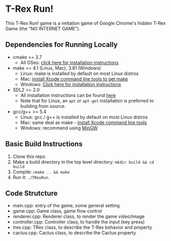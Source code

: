 # T-Rex Run!
This T-Rex Run! game is a imitation game of Google Chrome's hidden T-Rex Game (the "NO INTERNET GAME").



## Dependencies for Running Locally
* cmake >= 3.7
  * All OSes: [click here for installation instructions](https://cmake.org/install/)
* make >= 4.1 (Linux, Mac), 3.81 (Windows)
  * Linux: make is installed by default on most Linux distros
  * Mac: [install Xcode command line tools to get make](https://developer.apple.com/xcode/features/)
  * Windows: [Click here for installation instructions](http://gnuwin32.sourceforge.net/packages/make.htm)
* SDL2 >= 2.0
  * All installation instructions can be found [here](https://wiki.libsdl.org/Installation)
  * Note that for Linux, an `apt` or `apt-get` installation is preferred to building from source.
* gcc/g++ >= 5.4
  * Linux: gcc / g++ is installed by default on most Linux distros
  * Mac: same deal as make - [install Xcode command line tools](https://developer.apple.com/xcode/features/)
  * Windows: recommend using [MinGW](http://www.mingw.org/)

## Basic Build Instructions

1. Clone this repo.
2. Make a build directory in the top level directory: `mkdir build && cd build`
3. Compile: `cmake .. && make`
4. Run it: `./TRexRun`.
   

## Code Strutcture
* main.cpp: entry of the game, some general setting
* game.cpp: Game class, game flow control
* renderer.cpp: Renderer class, to render the game video/image
* controller.cpp: Controller class, to handle the input (key press)
* trex.cpp: TRex class, to describe the T-Rex behavior and property
* cactus.cpp: Cactus class, to describe the Cactus property
